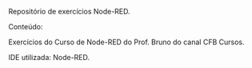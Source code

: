 Repositório de exercícios Node-RED.

Conteúdo:

Exercícios do Curso de Node-RED do Prof. Bruno do canal CFB Cursos.

IDE utilizada: Node-RED.
